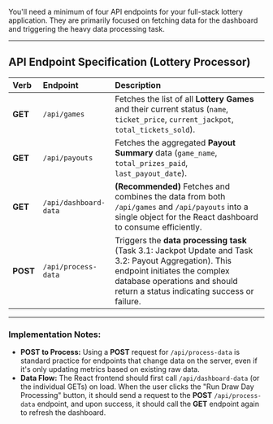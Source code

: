 You'll need a minimum of four API endpoints for your full-stack lottery application. They are primarily focused on fetching data for the dashboard and triggering the heavy data processing task.

***

## API Endpoint Specification (Lottery Processor)

| Verb | Endpoint | Description |
| :--- | :--- | :--- |
| **GET** | `/api/games` | Fetches the list of all **Lottery Games** and their current status (`name`, `ticket_price`, `current_jackpot`, `total_tickets_sold`). |
| **GET** | `/api/payouts` | Fetches the aggregated **Payout Summary** data (`game_name`, `total_prizes_paid`, `last_payout_date`). |
| **GET** | `/api/dashboard-data` | **(Recommended)** Fetches and combines the data from both `/api/games` and `/api/payouts` into a single object for the React dashboard to consume efficiently. |
| **POST** | `/api/process-data` | Triggers the **data processing task** (Task 3.1: Jackpot Update and Task 3.2: Payout Aggregation). This endpoint initiates the complex database operations and should return a status indicating success or failure. |

***

### Implementation Notes:

* **POST to Process:** Using a **POST** request for `/api/process-data` is standard practice for endpoints that change data on the server, even if it's only updating metrics based on existing raw data.
* **Data Flow:** The React frontend should first call `/api/dashboard-data` (or the individual GETs) on load. When the user clicks the "Run Draw Day Processing" button, it should send a request to the **POST** `/api/process-data` endpoint, and upon success, it should call the **GET** endpoint again to refresh the dashboard.
